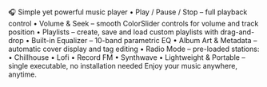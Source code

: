 🎧 Simple yet powerful music player
• Play / Pause / Stop – full playback control
• Volume & Seek – smooth ColorSlider controls for volume and track position
• Playlists – create, save and load custom playlists with drag-and-drop
• Built-in Equalizer – 10-band parametric EQ 
• Album Art & Metadata – automatic cover display and tag editing
• Radio Mode – pre-loaded stations:
• Chillhouse
• Lofi
• Record FM
• Synthwave
• Lightweight & Portable – single executable, no installation needed
Enjoy your music anywhere, anytime.
